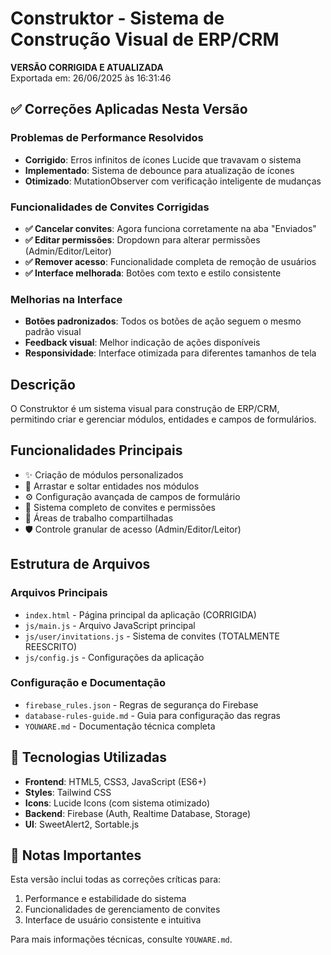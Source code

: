 # Construktor - Sistema de Construção Visual de ERP/CRM

**VERSÃO CORRIGIDA E ATUALIZADA**  
Exportada em: 26/06/2025 às 16:31:46

## ✅ Correções Aplicadas Nesta Versão

### Problemas de Performance Resolvidos
- **Corrigido**: Erros infinitos de ícones Lucide que travavam o sistema
- **Implementado**: Sistema de debounce para atualização de ícones
- **Otimizado**: MutationObserver com verificação inteligente de mudanças

### Funcionalidades de Convites Corrigidas
- **✅ Cancelar convites**: Agora funciona corretamente na aba "Enviados"
- **✅ Editar permissões**: Dropdown para alterar permissões (Admin/Editor/Leitor)
- **✅ Remover acesso**: Funcionalidade completa de remoção de usuários
- **✅ Interface melhorada**: Botões com texto e estilo consistente

### Melhorias na Interface
- **Botões padronizados**: Todos os botões de ação seguem o mesmo padrão visual
- **Feedback visual**: Melhor indicação de ações disponíveis
- **Responsividade**: Interface otimizada para diferentes tamanhos de tela

## Descrição
O Construktor é um sistema visual para construção de ERP/CRM, permitindo criar e gerenciar módulos, entidades e campos de formulários.

## Funcionalidades Principais
- ✨ Criação de módulos personalizados
- 🎯 Arrastar e soltar entidades nos módulos
- ⚙️ Configuração avançada de campos de formulário
- 👥 Sistema completo de convites e permissões
- 🔄 Áreas de trabalho compartilhadas
- 🛡️ Controle granular de acesso (Admin/Editor/Leitor)

## Estrutura de Arquivos
### Arquivos Principais
- `index.html` - Página principal da aplicação (CORRIGIDA)
- `js/main.js` - Arquivo JavaScript principal
- `js/user/invitations.js` - Sistema de convites (TOTALMENTE REESCRITO)
- `js/config.js` - Configurações da aplicação

### Configuração e Documentação
- `firebase_rules.json` - Regras de segurança do Firebase
- `database-rules-guide.md` - Guia para configuração das regras
- `YOUWARE.md` - Documentação técnica completa

## 🔧 Tecnologias Utilizadas
- **Frontend**: HTML5, CSS3, JavaScript (ES6+)
- **Styles**: Tailwind CSS
- **Icons**: Lucide Icons (com sistema otimizado)
- **Backend**: Firebase (Auth, Realtime Database, Storage)
- **UI**: SweetAlert2, Sortable.js

## 📝 Notas Importantes
Esta versão inclui todas as correções críticas para:
1. Performance e estabilidade do sistema
2. Funcionalidades de gerenciamento de convites
3. Interface de usuário consistente e intuitiva

Para mais informações técnicas, consulte `YOUWARE.md`.
